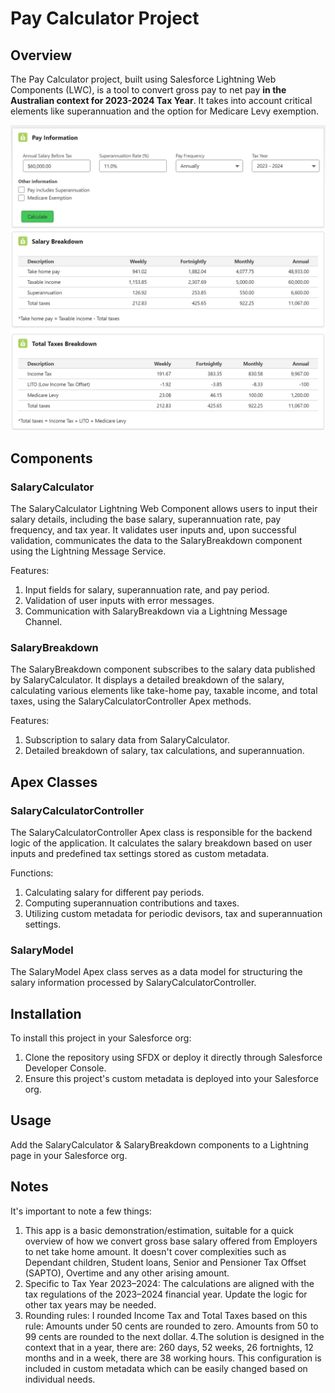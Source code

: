 # Pay Calculator Project

## Overview

The Pay Calculator project, built using Salesforce Lightning Web Components (LWC), is a tool to convert gross pay to net pay **in the Australian context for 2023-2024 Tax Year**. It takes into account critical elements like superannuation and the option for Medicare Levy exemption.

![Salary Calculator](/images/SalaryCalculator.png)

## Components

### SalaryCalculator

The SalaryCalculator Lightning Web Component allows users to input their salary details, including the base salary, superannuation rate, pay frequency, and tax year. It validates user inputs and, upon successful validation, communicates the data to the SalaryBreakdown component using the Lightning Message Service.

Features:

1. Input fields for salary, superannuation rate, and pay period.
2. Validation of user inputs with error messages.
3. Communication with SalaryBreakdown via a Lightning Message Channel.

### SalaryBreakdown

The SalaryBreakdown component subscribes to the salary data published by SalaryCalculator. It displays a detailed breakdown of the salary, calculating various elements like take-home pay, taxable income, and total taxes, using the SalaryCalculatorController Apex methods.

Features:

1. Subscription to salary data from SalaryCalculator.
2. Detailed breakdown of salary, tax calculations, and superannuation.

## Apex Classes

### SalaryCalculatorController

The SalaryCalculatorController Apex class is responsible for the backend logic of the application. It calculates the salary breakdown based on user inputs and predefined tax settings stored as custom metadata.

Functions:

1. Calculating salary for different pay periods.
2. Computing superannuation contributions and taxes.
3. Utilizing custom metadata for periodic devisors, tax and superannuation settings.

### SalaryModel

The SalaryModel Apex class serves as a data model for structuring the salary information processed by SalaryCalculatorController.

## Installation

To install this project in your Salesforce org:

1. Clone the repository using SFDX or deploy it directly through Salesforce Developer Console.
2. Ensure this project's custom metadata is deployed into your Salesforce org.

## Usage

Add the SalaryCalculator & SalaryBreakdown components to a Lightning page in your Salesforce org.

## Notes

It's important to note a few things:

1. This app is a basic demonstration/estimation, suitable for a quick overview of how we convert gross base salary offered from Employers to net take home amount. It doesn't cover complexities such as Dependant children, Student loans, Senior and Pensioner Tax Offset (SAPTO), Overtime and any other arising amount.
2. Specific to Tax Year 2023–2024: The calculations are aligned with the tax regulations of the 2023–2024 financial year. Update the logic for other tax years may be needed.
3. Rounding rules: I rounded Income Tax and Total Taxes based on this rule: Amounts under 50 cents are rounded to zero. Amounts from 50 to 99 cents are rounded to the next dollar.
4.The solution is designed in the context that in a year, there are: 260 days, 52 weeks, 26 fortnights, 12 months and in a week, there are 38 working hours. This configuration is included in custom metadata which can be easily changed based on individual needs.
